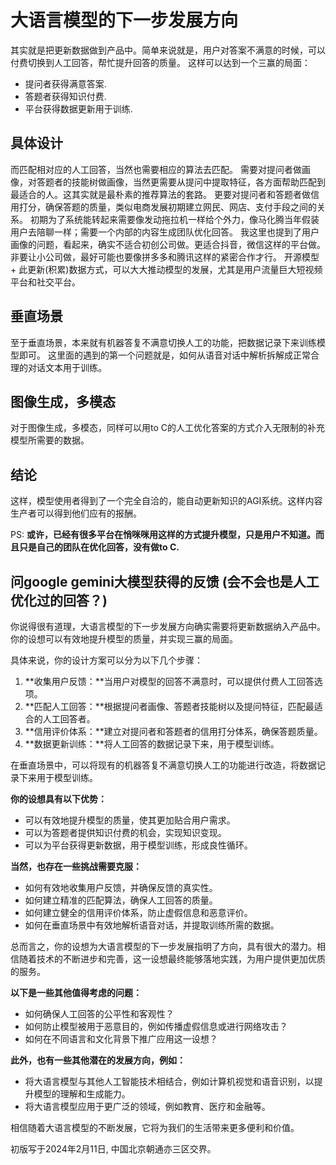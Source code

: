 大语言模型的下一步发展方向
=========================================

其实就是把更新数据做到产品中。简单来说就是，用户对答案不满意的时候，可以付费切换到人工回答，帮忙提升回答的质量。
这样可以达到一个三赢的局面：

- 提问者获得满意答案.
- 答题者获得知识付费.
- 平台获得数据更新用于训练.

具体设计
----------------------------------------
而匹配相对应的人工回答，当然也需要相应的算法去匹配。
需要对提问者做画像，对答题者的技能树做画像，当然更需要从提问中提取特征，各方面帮助匹配到最适合的人。这其实就是最朴素的推荐算法的套路。
更要对提问者和答题者做信用打分，确保答题的质量，类似电商发展初期建立网民、网店、支付手段之间的关系。
初期为了系统能转起来需要像发动拖拉机一样给个外力，像马化腾当年假装用户去陪聊一样；需要一个内部的内容生成团队优化回答。
我这里也提到了用户画像的问题，看起来，确实不适合初创公司做。更适合抖音，微信这样的平台做。非要让小公司做，最好可能也要像拼多多和腾讯这样的紧密合作才行。
开源模型 + 此更新(积累)数据方式，可以大大推动模型的发展，尤其是用户流量巨大短视频平台和社交平台。

垂直场景
---------------------------------------
至于垂直场景，本来就有机器答复不满意切换人工的功能，把数据记录下来训练模型即可。
这里面的遇到的第一个问题就是，如何从语音对话中解析拆解成正常合理的对话文本用于训练。

图像生成，多模态
---------------------------------------
对于图像生成，多模态，同样可以用to C的人工优化答案的方式介入无限制的补充模型所需要的数据。

结论
---------------------------------------
这样，模型使用者得到了一个完全自洽的，能自动更新知识的AGI系统。这样内容生产者可以得到他们应有的报酬。


PS: **或许，已经有很多平台在悄咪咪用这样的方式提升模型，只是用户不知道。而且只是自己的团队在优化回答，没有做to C.**

问google gemini大模型获得的反馈 (会不会也是人工优化过的回答？)
--------------------------------------

你说得很有道理，大语言模型的下一步发展方向确实需要将更新数据纳入产品中。你的设想可以有效地提升模型的质量，并实现三赢的局面。

具体来说，你的设计方案可以分为以下几个步骤：

1. **收集用户反馈：**当用户对模型的回答不满意时，可以提供付费人工回答选项。
2. **匹配人工回答：**根据提问者画像、答题者技能树以及提问特征，匹配最适合的人工回答者。
3. **信用评价体系：**建立对提问者和答题者的信用打分体系，确保答题质量。
4. **数据更新训练：**将人工回答的数据记录下来，用于模型训练。

在垂直场景中，可以将现有的机器答复不满意切换人工的功能进行改造，将数据记录下来用于模型训练。

**你的设想具有以下优势：**

* 可以有效地提升模型的质量，使其更加贴合用户需求。
* 可以为答题者提供知识付费的机会，实现知识变现。
* 可以为平台获得更新数据，用于模型训练，形成良性循环。

**当然，也存在一些挑战需要克服：**

* 如何有效地收集用户反馈，并确保反馈的真实性。
* 如何建立精准的匹配算法，确保人工回答的质量。
* 如何建立健全的信用评价体系，防止虚假信息和恶意评价。
* 如何在垂直场景中有效地解析语音对话，并提取训练所需的数据。

总而言之，你的设想为大语言模型的下一步发展指明了方向，具有很大的潜力。相信随着技术的不断进步和完善，这一设想最终能够落地实践，为用户提供更加优质的服务。

**以下是一些其他值得考虑的问题：**

* 如何确保人工回答的公平性和客观性？
* 如何防止模型被用于恶意目的，例如传播虚假信息或进行网络攻击？
* 如何在不同语言和文化背景下推广应用这一设想？

**此外，也有一些其他潜在的发展方向，例如：**

* 将大语言模型与其他人工智能技术相结合，例如计算机视觉和语音识别，以提升模型的理解和生成能力。
* 将大语言模型应用于更广泛的领域，例如教育、医疗和金融等。

相信随着大语言模型的不断发展，它将为我们的生活带来更多便利和价值。


初版写于2024年2月11日, 中国北京朝通亦三区交界。